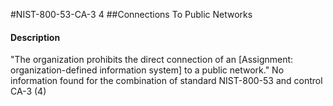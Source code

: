#NIST-800-53-CA-3 4
##Connections To Public Networks
#### Description
"The organization prohibits the direct connection of an [Assignment: organization-defined information system] to a public network."
No information found for the combination of standard NIST-800-53 and control CA-3 (4)
